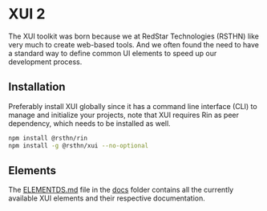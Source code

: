 # XUI 2

The XUI toolkit was born because we at RedStar Technologies (RSTHN) like very much to create web-based tools. And we often found the need to have a standard way to define common UI elements to speed up our development process.

## Installation

Preferably install XUI globally since it has a command line interface (CLI) to manage and initialize your projects, note that XUI requires
Rin as peer dependency, which needs to be installed as well.

```sh
npm install @rsthn/rin
npm install -g @rsthn/xui --no-optional
```

## Elements

The [ELEMENTDS.md](./docs/ELEMENTS.md) file in the [docs](./docs/) folder contains all the currently available XUI elements and their respective documentation.
